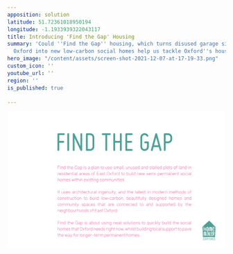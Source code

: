 ```yaml
---
apposition: solution
latitude: 51.72361018950194
longitude: -1.1933939322043117
title: Introducing 'Find the Gap' Housing
summary: 'Could ''Find the Gap'' housing, which turns disused garage sites in East
  Oxford into new low-carbon social homes help us tackle Oxford''s housing crisis? '
hero_image: "/content/assets/screen-shot-2021-12-07-at-17-19-33.png"
custom_icon: ''
youtube_url: ''
region: ''
is_published: true

---
```

![](/content/assets/gifgit.gif)
